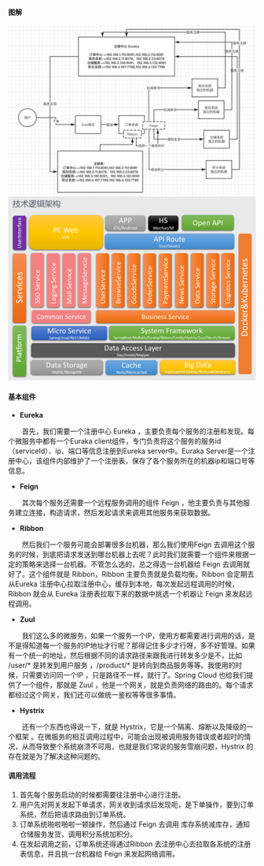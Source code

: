 #### 图解
![1266003515206008868](/images/SpringCloud/1266003515206008868.jpg)
![1266003515377975302](/images/SpringCloud/1266003515377975302.png)

#### 基本组件
* **Eureka**
<div style="text-indent:2em">首先，我们需要一个注册中心 Eureka ，主要负责每个服务的注册和发现。每个微服务中都有一个Euraka client组件，专门负责将这个服务的服务id（serviceId）、ip、端口等信息注册到Eureka server中。Euraka Server是一个注册中心，该组件内部维护了一个注册表，保存了各个服务所在的机器ip和端口号等信息。</div>


* **Feign**
<div style="text-indent:2em">其次每个服务还需要一个远程服务调用的组件 Feign ，他主要负责与其他服务建立连接，构造请求，然后发起请求来调用其他服务来获取数据。</div>


* **Ribbon**
<div style="text-indent:2em">然后我们一个服务可能会部署很多台机器，那么我们使用Feign 去调用这个服务的时候，到底把请求发送到哪台机器上去呢？此时我们就需要一个组件来根据一定的策略来选择一台机器。不管怎么选的，总之得选一台机器给 Feign 去调用就好了。这个组件就是 Ribbon，Ribbon 主要负责就是负载均衡。Ribbon 会定期去从Eureka 注册中心拉取注册中心，缓存到本地，每次发起远程调用的时候，Ribbon 就会从 Eureka 注册表拉取下来的数据中挑选一个机器让 Feign 来发起远程调用。</div>


* **Zuul**
<div style="text-indent:2em">我们这么多的微服务，如果一个服务一个IP，使用方都需要进行调用的话，是不是得知道每一个服务的IP地址才行呢？那得记住多少才行呀，多不好管理。如果有一个统一的地址，然后根据不同的请求路径来跟我进行转发多少是不，比如 /user/* 是转发到用户服务 ，/product/* 是转向到商品服务等等。我使用的时候，只需要访问同一个IP ，只是路径不一样，就行了。Spring Cloud 也给我们提供了一个组件，那就是 Zuul ，他是一个网关，就是负责网络的路由的。每个请求都经过这个网关，我们还可以做统一鉴权等等很多事情。</div>


* **Hystrix**
<div style="text-indent:2em">还有一个东西也得说一下，就是 Hystrix，它是一个隔离、熔断以及降级的一个框架 。在微服务的相互调用过程中，可能会出现被调用服务错误或者超时的情况，从而导致整个系统崩溃不可用，也就是我们常说的服务雪崩问题，Hystrix 的存在就是为了解决这种问题的。</div>


#### 调用流程
1. 首先每个服务启动的时候都需要往注册中心进行注册。
2. 用户先对网关发起下单请求，网关收到请求后发现呃，是下单操作，要到订单系统，然后把请求路由到订单系统。
3. 订单系统啪啦啪啦一顿操作，然后通过 Feign 去调用 库存系统减库存，通知仓储服务发货，调用积分系统加积分。
4. 在发起调用之前，订单系统还得通过Ribbon 去注册中心去拉取各系统的注册表信息，并且挑一台机器给 Feign 来发起网络调用。
